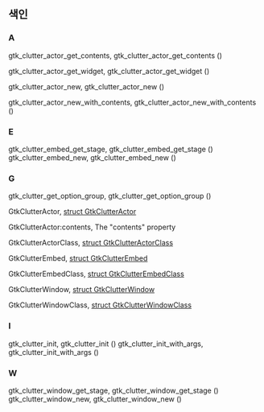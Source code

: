 ## 색인 ##
### A ###

gtk_clutter_actor_get_contents, gtk_clutter_actor_get_contents ()

gtk_clutter_actor_get_widget, gtk_clutter_actor_get_widget ()

gtk_clutter_actor_new, gtk_clutter_actor_new ()

gtk_clutter_actor_new_with_contents, gtk_clutter_actor_new_with_contents ()

### E ###

gtk_clutter_embed_get_stage, gtk_clutter_embed_get_stage ()
gtk_clutter_embed_new, gtk_clutter_embed_new ()

### G ###

gtk_clutter_get_option_group, gtk_clutter_get_option_group ()

GtkClutterActor, [struct GtkClutterActor](./chap2.markdown#struct-gtkclutteractor)

GtkClutterActor:contents, The "contents" property

GtkClutterActorClass, [struct GtkClutterActorClass](./chap2.markdown#struct-gtkclutteractorclass)

GtkClutterEmbed, [struct GtkClutterEmbed](./chap2.markdown#struct-gtkclutterembed)

GtkClutterEmbedClass, [struct GtkClutterEmbedClass](./chap2.markdown#struct-gtkclutterembedclass)

GtkClutterWindow, [struct GtkClutterWindow](./chap2.markdown#struct-gtkclutterwindow)

GtkClutterWindowClass, [struct GtkClutterWindowClass](./chap2.markdown#struct-gtkclutterwindowclass)

### I ###

gtk_clutter_init, gtk_clutter_init ()
gtk_clutter_init_with_args, gtk_clutter_init_with_args ()

### W ###

gtk_clutter_window_get_stage, gtk_clutter_window_get_stage ()
gtk_clutter_window_new, gtk_clutter_window_new ()

